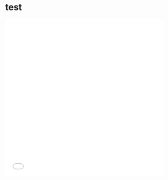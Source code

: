 # test

<iframe width="100%" height="500" src="//player.bilibili.com/player.html?aid=683412529&bvid=BV1ES4y1c77F&cid=581580752&page=1" scrolling="no" border="0" frameborder="no" framespacing="0" allowfullscreen="true"> </iframe>